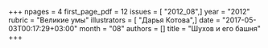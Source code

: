 +++
npages = 4
first_page_pdf = 12
issues = [ "2012_08",]
year = "2012"
rubric = "Великие умы"
illustrators = [ "Дарья Котова",]
date = "2017-05-03T00:17:29+03:00"
month = "08"
authors = []
title = "Шухов и его башня"
+++
